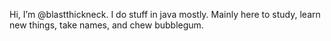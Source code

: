 Hi, I’m @blastthickneck. I do stuff in java mostly. Mainly here to study, learn new things, take names, and chew bubblegum.

<!---
blastthickneck/blastthickneck is a ✨ special ✨ repository because its `README.md` (this file) appears on your GitHub profile.
You can click the Preview link to take a look at your changes.
--->
